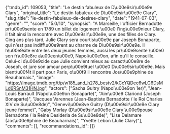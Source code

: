 {"tmdb_id": 109053, "title": "Le destin fabuleux de D\u00e9sir\u00e9e Clary", "original_title": "Le destin fabuleux de D\u00e9sir\u00e9e Clary", "slug_title": "le-destin-fabuleux-de-desiree-clary", "date": "1941-07-03", "genre": "", "score": "5.0/10", "synopsis": "A Marseille, l'officier Bernadotte pr\u00e9sente en 1789 un billet de logement \u00e0 l'ing\u00e9nieur Clary, il fait ainsi la rencontre avec D\u00e9sir\u00e9e, une des filles de Clary. Cinq ans plus tard, Julie Clary sera courtis\u00e9e par Joseph Bonaparte, qui n'est pas indiff\u00e9rent au charme de D\u00e9sir\u00e9e. Il h\u00e9site entre les deux jeunes femmes, aussi les pr\u00e9sente \u00e0 son fr\u00e8re a\u00een\u00e9, Napol\u00e9on, afin qu'il le conseille. Celui-ci d\u00e9cide que Julie convient mieux au caract\u00e8re de Joseph, et jure son amour perp\u00e9tuel \u00e0 D\u00e9sir\u00e9e. Mais bient\u00f4t il part pour Paris, o\u00f9 il rencontre Jos\u00e9phine de Beauharnais.", "image": "https://image.tmdb.org/t/p/w185_and_h278_bestv2/kCcYQDec6wLG6DsMLd6RSnM31HN.jpg", "actors": ["Sacha Guitry (Napol\u00e9on 1er)", "Jean-Louis Barrault (Napol\u00e9on Bonaparte)", "Aim\u00e9 Clariond (Joseph Bonaparte)", "Jacques Varennes (Jean-Baptiste Bernadotte / le Roi Charles XIV de Su\u00e8de)", "Genevi\u00e8ve Guitry (D\u00e9sir\u00e9e Clary jeune femme)", "Gaby Morlay (D\u00e9sir\u00e9e Clary \u00e9pouse Bernadotte / la Reine Desideria de Su\u00e8de)", "Lise Delamare (Jos\u00e9phine de Beauharnais)", "Yvette Lebon (Julie Clary)"], "comments": [], "recommandations_id": []}